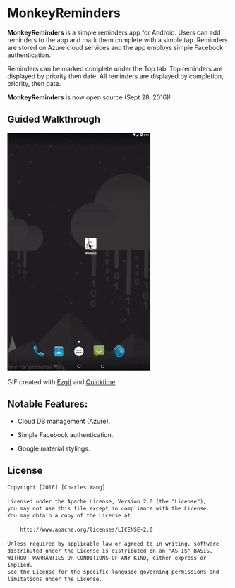 # MonkeyReminders

**MonkeyReminders** is a simple reminders app for Android. Users can add reminders to the app and mark them complete with a simple tap. Reminders are stored on Azure cloud services and the app employs simple Facebook authentication.

Reminders can be marked complete under the Top tab. Top reminders are displayed by priority then date. All reminders are displayed by completion, priority, then date.

**MonkeyReminders** is now open source (Sept 28, 2016)!

## Guided Walkthrough

<img src='https://github.com/chawang/MonkeyReminders/blob/master/MonkeyReminders.gif' title='MonkeyReminders Guided Walkthrough' width='' alt='MonkeyReminders Guided Walkthrough' />

GIF created with [Ezgif](http://ezgif.com/) and [Quicktime](http://www.quicktime-download.info/)

## Notable Features:

- Cloud DB management (Azure).

- Simple Facebook authentication.

- Google material stylings.

## License

    Copyright [2016] [Charles Wang]

    Licensed under the Apache License, Version 2.0 (the "License");
    you may not use this file except in compliance with the License.
    You may obtain a copy of the License at

        http://www.apache.org/licenses/LICENSE-2.0

    Unless required by applicable law or agreed to in writing, software
    distributed under the License is distributed on an "AS IS" BASIS,
    WITHOUT WARRANTIES OR CONDITIONS OF ANY KIND, either express or implied.
    See the License for the specific language governing permissions and
    limitations under the License.
